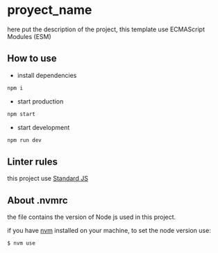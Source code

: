 # proyect_name

here put the description of the project, this template use ECMAScript Modules (ESM)

## How to use

- install dependencies

```bash
npm i
```

- start production

```bash
npm start
```

- start development

```bash
npm run dev
```

## Linter rules

this project use [Standard JS](https://standardjs.com/rules.html)

## About .nvmrc

the file contains the version of Node js used in this project.

if you have [nvm](https://github.com/nvm-sh/nvm) installed on your machine, to set the node version use:

```sh
$ nvm use
```
